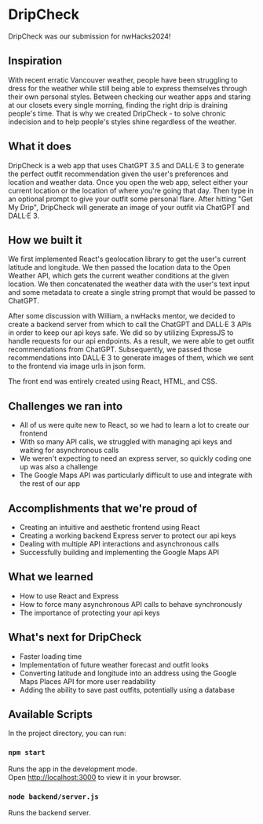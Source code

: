 # DripCheck
DripCheck was our submission for nwHacks2024!
## Inspiration
With recent erratic Vancouver weather, people have been struggling to dress for the weather while still being able to express themselves through their own personal styles. Between checking our weather apps and staring at our closets every single morning, finding the right drip is draining people's time. That is why we created DripCheck - to solve chronic indecision and to help people's styles shine regardless of the weather.
## What it does
DripCheck is a web app that uses ChatGPT 3.5 and DALL·E 3 to generate the perfect outfit recommendation given the user's preferences and location and weather data.
Once you open the web app, select either your current location or the location of where you're going that day. Then type in an optional prompt to give your outfit some personal flare. After hitting "Get My Drip", DripCheck will generate an image of your outfit via ChatGPT and DALL·E 3.
## How we built it
We first implemented React's geolocation library to get the user's current latitude and longitude. We then passed the location data to the Open Weather API, which gets the current weather conditions at the given location. We then concatenated the weather data with the user's text input and some metadata to create a single string prompt that would be passed to ChatGPT.

After some discussion with William, a nwHacks mentor, we decided to create a backend server from which to call the ChatGPT and DALL·E 3 APIs in order to keep our api keys safe. We did so by utilizing ExpressJS to handle requests for our api endpoints. As a result, we were able to get outfit recommendations from ChatGPT. Subsequently, we passed those recommendations into DALL·E 3 to generate images of them, which we sent to the frontend via image urls in json form.

The front end was entirely created using React, HTML, and CSS.
## Challenges we ran into
- All of us were quite new to React, so we had to learn a lot to create our frontend
- With so many API calls, we struggled with managing api keys and waiting for asynchronous calls
- We weren't expecting to need an express server, so quickly coding one up was also a challenge
- The Google Maps API was particularly difficult to use and integrate with the rest of our app
## Accomplishments that we're proud of
- Creating an intuitive and aesthetic frontend using React
- Creating a working backend Express server to protect our api keys
- Dealing with multiple API interactions and asynchronous calls
- Successfully building and implementing the Google Maps API
## What we learned
- How to use React and Express
- How to force many asynchronous API calls to behave synchronously
- The importance of protecting your api keys
## What's next for DripCheck
- Faster loading time
- Implementation of future weather forecast and outfit looks
- Converting latitude and longitude into an address using the Google Maps Places API for more user readability
- Adding the ability to save past outfits, potentially using a database

## Available Scripts

In the project directory, you can run:

### `npm start`

Runs the app in the development mode.\
Open [http://localhost:3000](http://localhost:3000) to view it in your browser.

### `node backend/server.js`

Runs the backend server.
